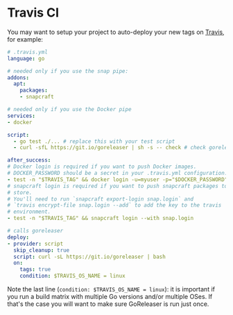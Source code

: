# Travis CI

You may want to setup your project to auto-deploy your new tags on
[Travis](https://travis-ci.org), for example:

```yaml
# .travis.yml
language: go

# needed only if you use the snap pipe:
addons:
  apt:
    packages:
    - snapcraft

# needed only if you use the Docker pipe
services:
- docker

script:
  - go test ./... # replace this with your test script
  - curl -sfL https://git.io/goreleaser | sh -s -- check # check goreleaser config for deprecations

after_success:
# Docker login is required if you want to push Docker images.
# DOCKER_PASSWORD should be a secret in your .travis.yml configuration.
- test -n "$TRAVIS_TAG" && docker login -u=myuser -p="$DOCKER_PASSWORD"
# snapcraft login is required if you want to push snapcraft packages to the
# store.
# You'll need to run `snapcraft export-login snap.login` and
# `travis encrypt-file snap.login --add` to add the key to the travis
# environment.
- test -n "$TRAVIS_TAG" && snapcraft login --with snap.login

# calls goreleaser
deploy:
- provider: script
  skip_cleanup: true
  script: curl -sL https://git.io/goreleaser | bash
  on:
    tags: true
    condition: $TRAVIS_OS_NAME = linux
```

Note the last line (`condition: $TRAVIS_OS_NAME = linux`): it is important
if you run a build matrix with multiple Go versions and/or multiple OSes. If
that's the case you will want to make sure GoReleaser is run just once.
